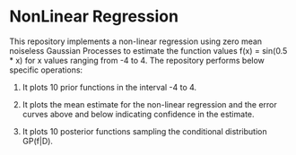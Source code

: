# NonLinear Regression
This repository implements a non-linear regression using zero mean noiseless Gaussian Processes to estimate the function values f(x) = sin(0.5 * x) for x values ranging from -4 to 4. The repository performs below specific operations:

1. It plots 10 prior functions in the interval -4 to 4.

2) It plots the mean estimate for the non-linear regression and the error curves above and below indicating confidence in the estimate.

3) It plots 10 posterior functions sampling the conditional distribution GP(f|D).
